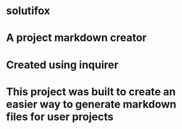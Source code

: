 # solutifox
# A project markdown creator
# Created using inquirer
# This project was built to create an easier way to generate markdown files for user projects